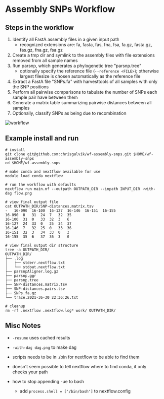 # Assembly SNPs Workflow


## Steps in the workflow
1. Identify all FastA assembly files in a given input path
    - recognized extensions are:  fa, fasta, fas, fna, fsa, fa.gz, fasta.gz, fas.gz, fna.gz, fsa.gz
2. Create a tmp dir and symlink to the assembly files with file extensions removed from all sample names
3. Run parsnp, which generates a phylogenetic tree "parsnp.tree"
    - optionally specify the reference file (`--reference <FILE>`); otherwise largest filesize is chosen automatically as the reference file
4. Extract a FastA file "SNPs.fa" with harvesttools of all samples with only the SNP positions
5. Perform all pairwise comparisons to tabulate the number of SNPs each sample pair have between them
6. Generate a matrix table summarizing pairwise distances between all samples
7. Optionally, classify SNPs as being due to recombination

![workflow](images/workflow_v1.0.0.png)


## Example install and run
```
# install
git clone git@github.com:chrisgulvik/wf-assembly-snps.git $HOME/wf-assembly-snps
cd $HOME/wf-assembly-snps

# make conda and nextflow available for use
module load conda nextflow

# run the workflow with defaults
nextflow run main.nf --outpath OUTPATH_DIR --inpath INPUT_DIR -with-dag flow.png

# view final output file
cat OUTPATH_DIR/SNP-distances.matrix.tsv
-   16-090  16-100  16-127  16-146  16-151  16-155
16-090  0   31  24  7   32  35
16-100  31  0   33  32  3   6
16-127  24  33  0   25  34  37
16-146  7   32  25  0   33  36
16-151  32  3   34  33  0   3
16-155  35  6   37  36  3   0

# view final output dir structure
tree -a OUTPATH_DIR/
OUTPATH_DIR/
├── .log
│   ├── stderr.nextflow.txt
│   └── stdout.nextflow.txt
├── parsnpAligner.log.gz
├── parsnp.ggr
├── parsnp.tree
├── SNP-distances.matrix.tsv
├── SNP-distances.pairs.tsv
├── SNPs.fa.gz
└── trace.2021-36-30 22:36:26.txt

# cleanup
rm -rf .nextflow .nextflow.log* work/ OUTPATH_DIR/
```


## Misc Notes
- `-resume` uses cached results
- `-with-dag dag.png` to make dag

- scripts needs to be in ./bin for nextflow to be able to find them

- doesn't seem possible to tell nextflow where to find conda, it only checks your path

- how to stop appending -ue to bash
    - add `process.shell = ['/bin/bash']` to nextflow.config

